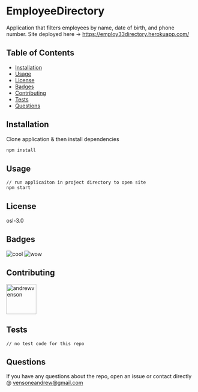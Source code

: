 # EmployeeDirectory

Application that filters employees by name, date of birth, and phone number.
Site deployed here -> https://employ33directory.herokuapp.com/

## Table of Contents

- [Installation](#installation)
- [Usage](#usage)
- [License](#license)
- [Badges](#badges)
- [Contributing](#contributing)
- [Tests](#tests)
- [Questions](#questions)

## Installation

Clone application & then install dependencies

```bash
npm install
```



## Usage

```
// run applicaiton in project directory to open site
npm start

```

## License

osl-3.0

## Badges

<img src="https://img.shields.io/badge/cool-codemonk9-green" alt="cool" />
<img src="https://img.shields.io/badge/wow-employ33Directory-blue" alt="wow" />

## Contributing

[//]: contributor-faces

<a href="https://github.com/andrewvenson"><img src="https://avatars0.githubusercontent.com/u/14009158?v=4" title="andrewvenson" width="80" height="80"></a>

## Tests

```
// no test code for this repo

```

## Questions

If you have any questions about the repo, open an issue or contact directly @ vensoneandrew@gmail.com
